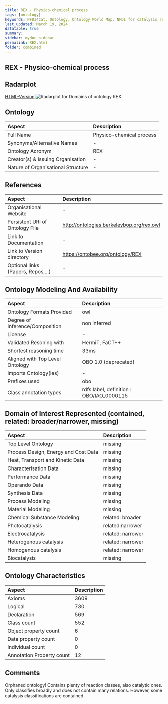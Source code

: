 ```yaml
---
title: REX - Physico-chemical process
tags: [ontology]
keywords: NFDI4Cat, Ontology, Ontology World Map, NFDI for catalysis related research, semantic web
last_updated: March 19, 2024
datatable: true
summary:
sidebar: mydoc_sidebar
permalink: REX.html
folder: combined
---
```

## REX - Physico-chemical process


 ## Radarplot 

 [HTML-Version](../radarplots/Radarplot_REX.html) ![Radarplot for Domains of ontology REX](../radarplots/Radarplot_REX.svg) 
## Ontology

|Aspect |Description| 
 |:---|:---|
| Full Name | Physico-chemical process |
| Synonyms/Alternative Names | - |
| Ontology Acronym | REX |
| Creator(s) & Issuing Organisation | - |
| Nature of Organisational Structure | - |

## References

|Aspect |Description| 
 |:---|:---|
| Organisational Website | - |
| Persistent URI of Ontology File | http://ontologies.berkeleybop.org/rex.owl |
| Link to Documentation | - |
| Link to Version directory | https://ontobee.org/ontology/REX |
| Optional links (Papers, Repos,...) | - |

## Ontology Modeling And Availability

|Aspect |Description| 
 |:---|:---|
| Ontology Formats Provided | owl |
| Degree of Inference/Composition | non inferred |
| License | - |
| Validated Resoning with | HermiT, FaCT++ |
| Shortest reasoning time | 33ms |
| Aligned with Top Level Ontology | OBO 1.0 (deprecated) |
| Imports Ontology(ies) | - |
| Prefixes used | obo |
| Class annotation types | rdfs:label, definition : OBO/IAO_0000115 |

## Domain of Interest Represented (contained, related: broader/narrower, missing)

|Aspect |Description| 
 |:---|:---|
| Top Level Ontology | missing |
| Process Design, Energy and Cost Data | missing |
| Heat, Transport and Kinetic Data | missing |
| Characterisation Data | missing |
| Performance Data | missing |
| Operando Data | missing |
| Synthesis Data | missing |
| Process Modeling | missing |
| Material Modeling | missing |
| Chemical Substance Modeling | related: broader |
| Photocatalysis | related:narrower |
| Electrocatalysis | related: narrower |
| Heterogenous catalysis | related: narrower |
| Homogenous catalysis | related: narrower |
| Biocatalysis | missing |

## Ontology Characteristics

|Aspect |Description| 
 |:---|:---|
| Axioms | 3609 |
| Logical | 730 |
| Declaration | 569 |
| Class count | 552 |
| Object property count | 6 |
| Data property count | 0 |
| Individual count | 0 |
| Annotation Property count | 12 |

## Comments

Orphaned ontology! Contains plenty of reaction classes, also catalytic ones. Only classifies broadly and does not contain many relations.
However, some catalysis classifications are contained.
